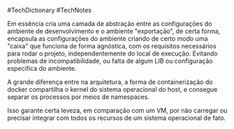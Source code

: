#TechDictionary #TechNotes 
 
 Em essência cria uma camada de abstração entre as configurações do ambiente de desenvolvimento e o ambiente "exportação", de certa forma, encapsula as configurações do ambiente criando de certo modo uma "caixa" que funciona  de forma agnóstica, com os requisitos necessários para rodar o projeto, independentemente do local de execução. Evitando problemas de incompatibilidade, ou falta de algum LIB ou configuração especifica do ambiente.

A grande diferença entre na arquitetura, a forma de containerização do docker compartilha o kernel do sistema operacional do host, e consegue separar os processos por meios de namespaces.

Isso garante certa leveza, em comparação com um VM, por não carregar ou precisar integrar com todos os recursos de um sistema operacional de fato. 